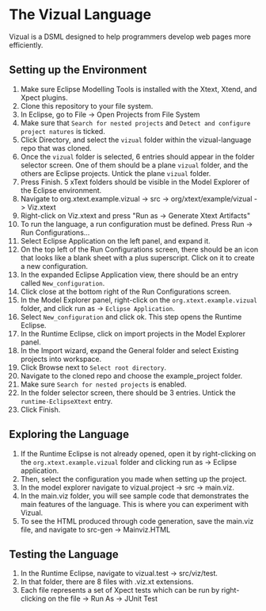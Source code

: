 # The Vizual Language

Vizual is a DSML designed to help programmers develop web pages more efficiently.

## Setting up the Environment

1. Make sure Eclipse Modelling Tools is installed with the Xtext, Xtend, and Xpect plugins.
2. Clone this repository to your file system.
3. In Eclipse, go to File -> Open Projects from File System
4. Make sure that `Search for nested projects` and `Detect and configure project natures` is ticked.
5. Click Directory, and select the `vizual` folder within the vizual-language repo that was cloned.
6. Once the `vizual` folder is selected, 6 entries should appear in the folder selector screen. One of them should be a plane `vizual` folder, and the others are Eclipse projects. Untick the plane `vizual` folder.
7. Press Finish. 5 xText folders should be visible in the Model Explorer of the Eclipse environment.
8. Navigate to org.xtext.example.vizual -> src -> org/xtext/example/vizual -> Viz.xtext
9. Right-click on Viz.xtext and press "Run as -> Generate Xtext Artifacts"
10. To run the language, a run configuration must be defined. Press Run -> Run Configurations...
11. Select Eclipse Application on the left panel, and expand it.
12. On the top left of the Run Configurations screen, there should be an icon that looks like a blank sheet with a plus superscript. Click on it to create a new configuration.
13. In the expanded Eclipse Application view, there should be an entry called `New_configuration`. 
14. Click close at the bottom right of the Run Configurations screen.
15. In the Model Explorer panel, right-click on the `org.xtext.example.vizual` folder, and click run as -> `Eclipse Application`.
16. Select `New_configuration` and click ok. This step opens the Runtime Eclipse.
17. In the Runtime Eclipse, click on import projects in the Model Explorer panel.
18. In the Import wizard, expand the General folder and select Existing projects into workspace.
19. Click Browse next to `Select root directory`.
20. Navigate to the cloned repo and choose the example_project folder.
21. Make sure `Search for nested projects` is enabled.
22. In the folder selector screen, there should be 3 entries. Untick the `runtime-EclipseXtext` entry.
23. Click Finish.

## Exploring the Language

1. If the Runtime Eclipse is not already opened, open it by right-clicking on the `org.xtext.example.vizual` folder and clicking run as -> Eclipse application. 
2. Then, select the configuration you made when setting up the project.
3. In the model explorer navigate to vizual.project -> src -> main.viz.
4. In the main.viz folder, you will see sample code that demonstrates the main features of the language. This is where you can experiment with Vizual.
5. To see the HTML produced through code generation, save the main.viz file, and navigate to src-gen -> Mainviz.HTML

## Testing the Language

1. In the Runtime Eclipse, navigate to vizual.test -> src/viz/test.
2. In that folder, there are 8 files with .viz.xt extensions.
3. Each file represents a set of Xpect tests which can be run by right-clicking on the file -> Run As -> JUnit Test